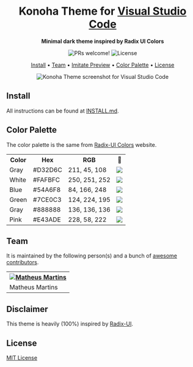 <h1 align="center">
  Konoha Theme for <a href="https://code.visualstudio.com/">Visual Studio Code</a>
</h1>

<p align="center">
  <strong>Minimal dark theme inspired by Radix UI Colors</strong>
</p>

<p align="center">
  <img alt="PRs welcome!" src="https://img.shields.io/badge/PRs-welcome-%23000000.svg"/>
  <img alt="License" src="https://img.shields.io/badge/license-MIT-%23000000">
</p>

<p align="center">
  <a href="#install">Install</a> •
  <a href="#team">Team</a> •
  <a href="#preferences-shown-in-the-preview">Imitate Preview</a> •
  <a href="#color-palette">Color Palette</a> •
  <a href="#license">License</a>
</p>

<p align="center">
  <img alt="Konoha Theme screenshot for Visual Studio Code" src="https://imgur.com/a/kgCwRPK.png">
</p>

## Install

All instructions can be found at [INSTALL.md](./INSTALL.md).

## Color Palette

The color palette is the same from [Radix-UI Colors](https://vercel.com/docs/beginner-sveltekit/reactivity#reactive-assignments) website.

<table>
  <tr>
    <th>Color</th>
    <th>Hex</th>
    <th>RGB</th>
    <th>🎨</th>
  </tr>
  <tr>
    <td>Gray</td>
    <td>#D32D6C</td>
    <td>211, 45, 108</td>
    <td><img src="https://placeholder.pics/svg/20x20/d32d6c" /></td>

  </tr>

  <tr>
    <td>White</td>
    <td>#FAFBFC</td>
    <td>250, 251, 252</td>
    <td><img src="https://placeholder.pics/svg/20x20/fafbfc" /></td>
  </tr>

  <tr>
    <td>Blue</td>
    <td>#54A6F8</td>
    <td>84, 166, 248</td>
    <td><img src="https://placeholder.pics/svg/20x20/54a6f8" /></td>
  </tr>

  <tr>
    <td>Green</td>
    <td>#7CE0C3</td>
    <td>124, 224, 195</td>
    <td><img src="https://placeholder.pics/svg/20x20/7ce0c3" /></td>
  </tr>

  <tr>
    <td>Gray</td>
    <td>#888888</td>
    <td>136, 136, 136</td>
    <td><img src="https://placeholder.pics/svg/20x20/888888" /></td>
  </tr>

  <tr>
    <td>Pink</td>
    <td>#E43ADE</td>
    <td>228, 58, 222</td>
    <td><img src="https://placeholder.pics/svg/20x20/e43ade" /></td>
  </tr>
  
</table>

## Team

It is maintained by the following person(s) and a bunch of [awesome contributors](https://github.com/mmartinsoliv/konoha-theme/graphs/contributors).

<table>
  <tr>
    <th><a href="https://github.com/mmartinsoliv" target="_blank" rel="noopener noreferrer"><img alt="Matheus Martins" src="https://avatars.githubusercontent.com/u/46993493?v=4&size=100""></img></a></th>
  </tr>

  <tr>
    <td><a ef="https://github.com/mmartinsoliv" target="_blank" rel="noopener noreferrer">Matheus Martins</a></td>
  </tr>
</table>

## Disclaimer

This theme is heavily (100%) inspired by [Radix-UI](https://www.radix-ui.com/).

## License

[MIT License](./LICENSE.md)